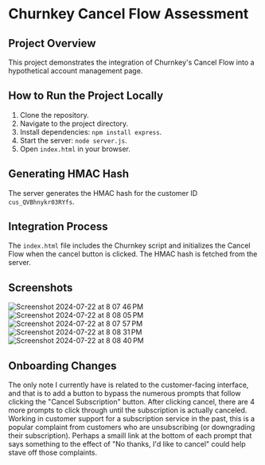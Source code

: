 # Churnkey Cancel Flow Assessment

## Project Overview

This project demonstrates the integration of Churnkey's Cancel Flow into a hypothetical account management page.

## How to Run the Project Locally

1. Clone the repository.
2. Navigate to the project directory.
3. Install dependencies: `npm install express`.
4. Start the server: `node server.js`.
5. Open `index.html` in your browser.

## Generating HMAC Hash

The server generates the HMAC hash for the customer ID `cus_QVBhnykr03RYfs`.

## Integration Process

The `index.html` file includes the Churnkey script and initializes the Cancel Flow when the cancel button is clicked. The HMAC hash is fetched from the server.

## Screenshots

![Screenshot 2024-07-22 at 8 07 46 PM](https://github.com/user-attachments/assets/f3244171-ef81-42e2-857e-7b100d6ec0ae)
![Screenshot 2024-07-22 at 8 08 05 PM](https://github.com/user-attachments/assets/be4cae2c-bc53-4df7-ab59-3ef3f76b51cf)
![Screenshot 2024-07-22 at 8 07 57 PM](https://github.com/user-attachments/assets/c58828b8-0bfe-444b-a78a-fe6d4ea43439)
![Screenshot 2024-07-22 at 8 08 31 PM](https://github.com/user-attachments/assets/565c65b8-3121-4e24-9f94-662a9fd28840)
![Screenshot 2024-07-22 at 8 08 40 PM](https://github.com/user-attachments/assets/fd48d063-754f-4f5c-80fb-daec494539d0)

## Onboarding Changes

The only note I currently have is related to the customer-facing interface, and that is to add a button to bypass the numerous prompts that follow clicking the "Cancel Subscription" button. After clicking cancel, there are 4 more prompts to click through until the subscription is actually canceled. Working in customer support for a subscription service in the past, this is a popular complaint from customers who are unsubscribing (or downgrading their subscription). Perhaps a smaill link at the bottom of each prompt that says something to the effect of "No thanks, I'd like to cancel" could help stave off those complaints.
